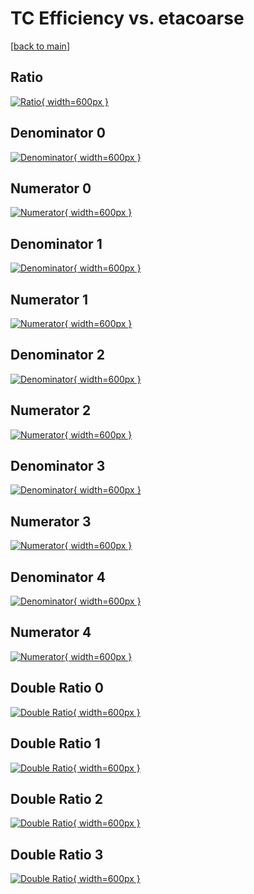 # TC Efficiency vs. etacoarse

[[back to main](./)]



## Ratio

[![Ratio](../mtv/var/TC_xtr_0_-1_eff_etacoarse.png){ width=600px }](../mtv/var/TC_xtr_0_-1_eff_etacoarse.pdf)

## Denominator 0

[![Denominator](../mtv/den/TC_xtr_0_-1_eff_etacoarse_den0.png){ width=600px }](../mtv/den/TC_xtr_0_-1_eff_etacoarse_den0.pdf)

## Numerator 0

[![Numerator](../mtv/num/TC_xtr_0_-1_eff_etacoarse_num0.png){ width=600px }](../mtv/num/TC_xtr_0_-1_eff_etacoarse_num0.pdf)

## Denominator 1

[![Denominator](../mtv/den/TC_xtr_0_-1_eff_etacoarse_den1.png){ width=600px }](../mtv/den/TC_xtr_0_-1_eff_etacoarse_den1.pdf)

## Numerator 1

[![Numerator](../mtv/num/TC_xtr_0_-1_eff_etacoarse_num1.png){ width=600px }](../mtv/num/TC_xtr_0_-1_eff_etacoarse_num1.pdf)

## Denominator 2

[![Denominator](../mtv/den/TC_xtr_0_-1_eff_etacoarse_den2.png){ width=600px }](../mtv/den/TC_xtr_0_-1_eff_etacoarse_den2.pdf)

## Numerator 2

[![Numerator](../mtv/num/TC_xtr_0_-1_eff_etacoarse_num2.png){ width=600px }](../mtv/num/TC_xtr_0_-1_eff_etacoarse_num2.pdf)

## Denominator 3

[![Denominator](../mtv/den/TC_xtr_0_-1_eff_etacoarse_den3.png){ width=600px }](../mtv/den/TC_xtr_0_-1_eff_etacoarse_den3.pdf)

## Numerator 3

[![Numerator](../mtv/num/TC_xtr_0_-1_eff_etacoarse_num3.png){ width=600px }](../mtv/num/TC_xtr_0_-1_eff_etacoarse_num3.pdf)

## Denominator 4

[![Denominator](../mtv/den/TC_xtr_0_-1_eff_etacoarse_den4.png){ width=600px }](../mtv/den/TC_xtr_0_-1_eff_etacoarse_den4.pdf)

## Numerator 4

[![Numerator](../mtv/num/TC_xtr_0_-1_eff_etacoarse_num4.png){ width=600px }](../mtv/num/TC_xtr_0_-1_eff_etacoarse_num4.pdf)

## Double Ratio 0

[![Double Ratio](../mtv/ratio/TC_xtr_0_-1_eff_etacoarse_ratio0.png){ width=600px }](../mtv/ratio/TC_xtr_0_-1_eff_etacoarse_ratio0.pdf)

## Double Ratio 1

[![Double Ratio](../mtv/ratio/TC_xtr_0_-1_eff_etacoarse_ratio1.png){ width=600px }](../mtv/ratio/TC_xtr_0_-1_eff_etacoarse_ratio1.pdf)

## Double Ratio 2

[![Double Ratio](../mtv/ratio/TC_xtr_0_-1_eff_etacoarse_ratio2.png){ width=600px }](../mtv/ratio/TC_xtr_0_-1_eff_etacoarse_ratio2.pdf)

## Double Ratio 3

[![Double Ratio](../mtv/ratio/TC_xtr_0_-1_eff_etacoarse_ratio3.png){ width=600px }](../mtv/ratio/TC_xtr_0_-1_eff_etacoarse_ratio3.pdf)

